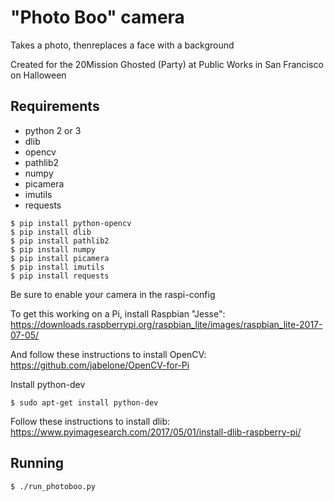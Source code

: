 # "Photo Boo" camera
Takes a photo, thenreplaces a face with a background

Created for the 20Mission Ghosted (Party) at Public Works in San Francisco on Halloween

## Requirements
- python 2 or 3
- dlib
- opencv
- pathlib2
- numpy
- picamera
- imutils
- requests

```
$ pip install python-opencv
$ pip install dlib
$ pip install pathlib2
$ pip install numpy
$ pip install picamera
$ pip install imutils
$ pip install requests
```

Be sure to enable your camera in the raspi-config

To get this working on a Pi, install Raspbian "Jesse":
https://downloads.raspberrypi.org/raspbian_lite/images/raspbian_lite-2017-07-05/

And follow these instructions to install OpenCV:
https://github.com/jabelone/OpenCV-for-Pi

Install python-dev
```
$ sudo apt-get install python-dev
```

Follow these instructions to install dlib:
https://www.pyimagesearch.com/2017/05/01/install-dlib-raspberry-pi/

## Running

```
$ ./run_photoboo.py
```